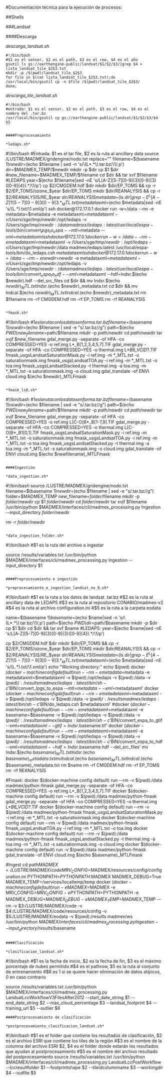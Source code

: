 #Documentación técnica para la ejecución de procesos:

##Shells

###Landsat

####Descarga

*descarga_landsat.sh*

```
#!/bin/bash
#$1 es el sensor, $2 es el path, $3 es el row, $4 es el año
gsutil ls gs://earthengine-public/landsat/$1/$2/$3/|grep $4 > lista_landsat_tile_$2$3.txt
mkdir -p /$(pwd)/landsat_tile_$2$3
for file in $(cat lista_landsat_tile_$2$3.txt);do
/usr/local/bin/gsutil cp -n $file /$(pwd)/landsat_tile_$2$3/
done;
```

*descarga_tile_landsat.sh*

```
#!/bin/bash
#entrada: $1 es el sensor, $2 es el path, $3 es el row, $4 es el nombre del .tar.bz
/usr/local/bin/gsutil cp gs://earthengine-public/landsat/$1/$2/$3/$4 $5
``

####Preprocesamiento

*ledaps.sh*

```
#!/bin/bash
#Entrada: $1 es el tar file, $2 es la ruta al ancillary data
source /LUSTRE/MADMEX/gridengine/nodo.txt
replace=""
filename=$(basename $1)
newdir=$(echo $filename | sed -n 's/\(L*.*\).tar.bz/\1/;p')
dir=$MADMEX_TEMP/$newdir
mkdir -p $dir
cp $1 $dir
#new_filename=$MADMEX_TEMP/$filename
cd $dir && tar xvf $filename
#LEDAPS
year=$(echo $filename|sed -nE 's/L[A-Z][5-7][0-9]{3}[0-9]{3}([0-9]{4}).*/\1/p')
cp $2/CMGDEM.hdf $dir
mkdir $dir/EP_TOMS && cp -r $2/EP_TOMS/ozone_$year $dir/EP_TOMS
mkdir $dir/REANALYSIS && cp -r $2/REANALYSIS/RE_$year $dir/REANALYSIS
metadata=$(ls $dir|grep -E ^L[A-Z]?[5-7][0-9]{3}[0-9]{3}.*_MTL.txt)
metadataxml=$(echo $metadata|sed -nE 's/(L.*).txt/\1.xml/p')
ssh docker@172.17.0.1 docker run -w=/data --rm -e metadata=$metadata -e metadataxml=$metadataxml -v /Users/sge/tmp/$newdir:/opt/ledaps -v /Users/sge/tmp/$newdir:/data  madmex/ledaps:latest /usr/local/espa-tools/bin/convert_lpgs_to_espa --mtl=$metadata --xml=$metadataxml
ssh docker@172.17.0.1 docker run -w=/data --rm -e metadataxml=$metadataxml -v /Users/sge/tmp/$newdir:/opt/ledaps -v /Users/sge/tmp/$newdir:/data  madmex/ledaps:latest /usr/local/espa-tools/bin/do_ledaps.csh $metadataxml
ssh docker@172.17.0.1 docker run -w=/data --rm -e newdir=$newdir -e metadataxml=$metadataxml -v /Users/sge/tmp/$newdir:/opt/ledaps -v /Users/sge/tmp/$newdir:/data  madmex/ledaps:latest /usr/local/espa-tools/bin/convert_espa_to_hdf --xml=$metadataxml --hdf=lndsr.$(echo $newdir).hdf --del_src_files
cd $dir && mv lndsr.$(echo $newdir)_MTL.txt lndsr.$(echo $newdir)_metadata.txt
cd $dir && mv lndcal.$(echo $newdir)_MTL.txt lndcal.$(echo $newdir)_metadata.txt
rm $filename
rm -rf CMGDEM.hdf
rm -rf EP_TOMS
rm -rf REANALYSIS


```

*fmask.sh*

```
#!/bin/bash
#$1 es la ruta con los datos en forma .tar.bz
filename=$(basename $1)
newdir=$(echo $filename | sed -e "s/.tar.bz//g")
path=$(echo $PWD)
new_filename=$path/$filename
mkdir -p $path/$newdir
cd $path/$newdir
tar xvjf $new_filename
gdal_merge.py -separate -of HFA -co COMPRESSED=YES -o ref.img L*_B[1,2,3,4,5,7].TIF
gdal_merge.py -separate -of HFA -co COMPRESSED=YES -o thermal.img L*_B6_VCID_?.TIF
fmask_usgsLandsatSaturationMask.py -i ref.img -m *_MTL.txt -o saturationmask.img
fmask_usgsLandsatTOA.py -i ref.img -m *_MTL.txt -o toa.img
fmask_usgsLandsatStacked.py -t thermal.img -a toa.img -m *_MTL.txt -s saturationmask.img -o cloud.img
gdal_translate -of ENVI cloud.img $(echo $newdir)_MTLFmask
```

*fmask_ls8.sh*

```
#!/bin/bash
#$1 es la ruta con los datos en forma .tar.bz
filename=$(basename $1)
newdir=$(echo $filename | sed -e "s/.tar.bz//g")
path=$(echo $PWD)
new_filename=$path/$filename
mkdir -p $path/$newdir
cd $path/$newdir
tar xvjf $new_filename
gdal_merge.py -separate -of HFA -co COMPRESSED=YES -o ref.img L[C-O]8*_B[1-7,9].TIF
gdal_merge.py -separate -of HFA -co COMPRESSED=YES -o thermal.img L[C-O]8*_B1[0,1].TIF
fmask_usgsLandsatSaturationMask.py -i ref.img -m *_MTL.txt -o saturationmask.img
fmask_usgsLandsatTOA.py -i ref.img -m *_MTL.txt -o toa.img
fmask_usgsLandsatStacked.py -t thermal.img -a toa.img -m *_MTL.txt -s saturationmask.img -o cloud.img
gdal_translate -of ENVI cloud.img $(echo $newfilename)_MTLFmask
```

####Ingestión

*data_ingestion.sh*

```
#!/bin/bash
source /LUSTRE/MADMEX/gridengine/nodo.txt
filename=$(basename $1)
newdir=$(echo $filename | sed -e "s/.tar.bz//g")
folder=$MADMEX_TEMP
new_filename=$folder/$filename
mkdir -p $folder/$newdir
cp $1 $folder/$newdir
cd $folder/$newdir
tar xvjf $filename
/usr/bin/python $MADMEX/interfaces/cli/madmex_processing.py Ingestion --input_directory $folder/$newdir

rm -r $folder/$newdir

```

*data_ingestion_folder.sh*

```
#!/bin/bash
#$1 es la ruta del archivo a ingestar

source /results/variables.txt
/usr/bin/python $MADMEX/interfaces/cli/madmex_processing.py Ingestion --input_directory $1

```

####Preprocesamiento e ingestión

*preprocesamiento_e_ingestion_landsat_no_8.sh*

```
#!/bin/bash
#$1 es la ruta a los datos de landsat .tar.bz
#$2 es la ruta al ancillary data de LEDAPS
#$3 es la ruta al repositorio CONABIO/madmex-v2
#$4 es la ruta al archivo configuration.ini
#$5 es la ruta a la carpeta eodata

name=$(basename $1)
basename=$(echo $name|sed -n 's/\(L*.*\).tar.bz/\1/;p')
path=$(echo $PWD)
dir=$path/$basename
mkdir -p $dir
cp $1 $dir
cd $dir && tar xvf $name
#LEDAPS:
year=$(echo $name|sed -nE 's/L[A-Z][5-7][0-9]{3}[0-9]{3}([0-9]{4}).*/\1/p')

cp $2/CMGDEM.hdf $dir
mkdir $dir/EP_TOMS && cp -r $2/EP_TOMS/ozone_$year $dir/EP_TOMS
mkdir $dir/REANALYSIS && cp -r $2/REANALYSIS/RE_$year $dir/REANALYSIS
metadata=$(ls $dir|grep -E ^L[A-Z]?[5-7][0-9]{3}[0-9]{3}.*_MTL.txt)
metadataxml=$(echo $metadata|sed -nE 's/(L.*).txt/\1.xml/p')
echo "Working directory:"
echo $(pwd)
docker $(docker-machine config default) run --rm -e metadata=$metadata -e metadataxml=$metadataxml -v $(pwd):/opt/ledaps -v $(pwd):/data -v $(pwd)/:/results madmex/ledaps:latest /bin/sh -c '$BIN/convert_lpgs_to_espa --mtl=$metadata --xml=$metadataxml'
docker $(docker-machine config default) run --rm -e metadataxml=$metadataxml -v $(pwd):/opt/ledaps -v $(pwd):/data -v $(pwd)/:/results madmex/ledaps:latest /bin/sh -c '$BIN/do_ledaps.csh $metadataxml'
#docker $(docker-machine config default) run --rm -e metadataxml=$metadataxml -e basename=$basename -v $(pwd):/opt/ledaps -v $(pwd):/data -v $(pwd)/:/results madmex/ledaps:latest /bin/sh -c '$BIN/convert_espa_to_gtif --xml=$metadataxml --gtif=lndsr.$basename.tif'
docker $(docker-machine config default) run --rm -e metadataxml=$metadataxml -e basename=$basename -v $(pwd):/opt/ledaps -v $(pwd):/data -v $(pwd)/:/results madmex/ledaps:latest /bin/sh -c '$BIN/convert_espa_to_hdf --xml=$metadataxml --hdf=lndsr.$basename.hdf --del_src_files'
mv lndsr.$(echo $basename)_MTL.txt lndsr.$(echo $basename)_metadata.txt 
mv lndcal.$(echo $basename)_MTL.txt lndcal.$(echo $basename)_metadata.txt 
rm $name
rm -rf CMGDEM.hdf
rm -rf EP_TOMS
rm -rf REANALYSIS

#Fmask:
docker $(docker-machine config default) run --rm -v $(pwd):/data madmex/python-fmask gdal_merge.py -separate -of HFA -co COMPRESSED=YES -o ref.img L*_B[1,2,3,4,5,7].TIF
docker $(docker-machine config default) run --rm -v $(pwd):/data madmex/python-fmask gdal_merge.py -separate -of HFA -co COMPRESSED=YES -o thermal.img L*_B6_VCID_?.TIF
docker $(docker-machine config default) run --rm -v $(pwd):/data madmex/python-fmask fmask_usgsLandsatSaturationMask.py -i ref.img -m *_MTL.txt -o saturationmask.img
docker $(docker-machine config default) run --rm -v $(pwd):/data madmex/python-fmask fmask_usgsLandsatTOA.py -i ref.img -m *_MTL.txt -o toa.img
docker $(docker-machine config default) run --rm -v $(pwd):/data madmex/python-fmask fmask_usgsLandsatStacked.py -t thermal.img -a toa.img -m *_MTL.txt -s saturationmask.img -o cloud.img
docker $(docker-machine config default) run -v $(pwd):/data madmex/python-fmask gdal_translate -of ENVI cloud.img $(echo $basename)_MTLFmask

#Ingest
cd $path
MADMEX=/LUSTRE/MADMEX/code 
MRV_CONFIG=$MADMEX/resources/config/configuration.ini
PYTHONPATH=$PYTHONPATH:$MADMEX
MADMEX_DEBUG=True
MADMEX_TEMP=/services/localtemp/temp
docker $(docker-machine config default) run -e MADMEX=$MADMEX -e MRV_CONFIG=$MRV_CONFIG -e PYTHONPATH=$PYTHONPATH -e MADMEX_DEBUG=$MADMEX_DEBUG -e MADMEX_TEMP=$MADMEX_TEMP --rm -v $3:/LUSTRE/MADMEX/code -v $4:/LUSTRE/MADMEX/code/resources/config -v $5:/LUSTRE/MADMEX/eodata -v $(pwd):/results madmex/ws /usr/bin/python $MADMEX/interfaces/cli/madmex_processing.py Ingestion --input_directory /results/$basename

```

####Clasificación

*clasificacion_landsat.sh*

```
#!/bin/bash
#$1 es la fecha de inicio, $2 es la fecha de fin, $3 es el máximo porcentaje de nubes permitido
#$4 es el pathrow, $5 es la ruta al conjunto de entrenamiento
#$6 es 1 si se quiere hacer eliminación de datos atípicos, 0 en caso contrario

source /results/variables.txt
/usr/bin/python $MADMEX/interfaces/cli/madmex_processing.py LandsatLccWorkflowV3FilesAfter2012 --start_date_string $1 --end_date_string $2 --max_cloud_percentage $3 --landsat_footprint $4 --training_url $5 --outlier $6
```
####Postprocesamiento de clasificación

*postprocesamiento_clasificacion_landsat.sh*

```
#!/bin/bash
#$1 es el folder que contiene los resultados de clasificación, $2 es el archivo ESRI que contiene los tiles de la región
#$3 es el nombre de la columna del archivo ESRI $2, $4 es el folder donde estarán los resultados que ayudan al postprocesamiento
#$5 es el nombre del archivo resultado del postprocesamiento
source /results/variables.txt
/usr/bin/python $MADMEX/interfaces/cli/madmex_processing.py LandsatLccPostWorkflow --lccresultfolder $1 --footprintshape $2 --tileidcolumnname $3 --workingdir $4 --outfile $5
```


